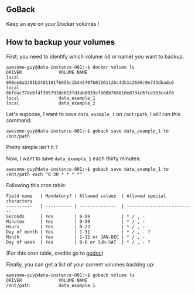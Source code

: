 ## GoBack

Keep an eye on your Docker volumes !


## How to backup your volumes

First, you need to identify which volume (id or name) you want to backup.

```shell
awesome-guy@data-instance-001:~$ docker volume ls
DRIVER              VOLUME NAME
local               098ee8a3201b24011817b955c1b445707b0156112bc4db1c2600c9e743dbadc6
local               0bfdac778e6f4f3057910e613fd3ab6033cfb00b766810e8734c67ce303cc4f8
local               data_example_1
local               data_example_2
```

Let's suppose, I want to save `data_example_1` on `/mnt/path`, I will run this command:

```shell
awesome-guy@data-instance-001:~$ goback save data_example_1 to /mnt/path
```

Pretty simple isn't it ?

Now, I want to save `data_example_1` each thirty minutes:

```shell
awesome-guy@data-instance-001:~$ goback save data_example_1 to /mnt/path each "0 30 * * * *"
```

Following this cron table:

```
Field name   | Mandatory? | Allowed values  | Allowed special characters
----------   | ---------- | --------------  | --------------------------
Seconds      | Yes        | 0-59            | * / , -
Minutes      | Yes        | 0-59            | * / , -
Hours        | Yes        | 0-23            | * / , -
Day of month | Yes        | 1-31            | * / , - ?
Month        | Yes        | 1-12 or JAN-DEC | * / , -
Day of week  | Yes        | 0-6 or SUN-SAT  | * / , - ?
```

(For this cron table, credits go to [godoc](https://godoc.org/github.com/robfig/cron))

Finally, you can get a list of your current volumes backing up:

```shell
awesome-guy@data-instance-001:~$ goback volume ls
DRIVER              VOLUME NAME
/mnt/path           data_example_1
```

